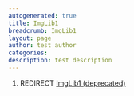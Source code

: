 ```yaml
---
autogenerated: true
title: ImgLib1
breadcrumb: ImgLib1
layout: page
author: test author
categories: 
description: test description
---
```


1.  REDIRECT [ImgLib1 (deprecated)](ImgLib1_\(deprecated\) "wikilink")
